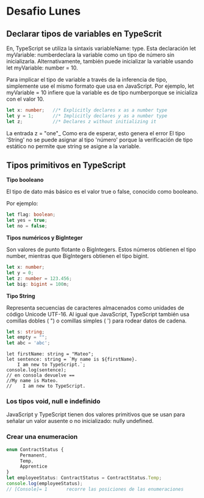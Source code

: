 # Desafio Lunes 

## <b> Declarar tipos de variables en TypeScrit </b>

En, TypeScript se utiliza la sintaxis variableName: type. Esta declaración let myVariable: numberdeclara la variable como un tipo de número sin inicializarla. Alternativamente, también puede inicializar la variable usando let myVariable: number = 10.

Para implicar el tipo de variable a través de la inferencia de tipo, simplemente use el mismo formato que usa en JavaScript. Por ejemplo, let myVariable = 10 infiere que la variable es de tipo numberporque se inicializa con el valor 10.

```ts
let x: number;   //* Explicitly declares x as a number type
let y = 1;       //* Implicitly declares y as a number type
let z;           //* Declares z without initializing it
```
La entrada  z = "one"_ Como era de esperar, esto genera el error El tipo 'String' no se puede asignar al tipo 'número' porque la verificación de tipo estático no permite que  string se asigne a la variable.



## <b> Tipos primitivos en TypeScript</b>


<b> Tipo booleano </b>

El tipo de dato más básico es el valor true o false, conocido como booleano.

Por ejemplo:
```ts
let flag: boolean;
let yes = true;
let no = false;
```
<b> Tipos numéricos y BigInteger </b>

Son valores de punto flotante o BigIntegers. Estos números obtienen el tipo number, mientras que BigIntegers obtienen el tipo bigint.

```TypeScript
let x: number;
let y = 0;
let z: number = 123.456;
let big: bigint = 100n;
```
<b> Tipo String </b>

Representa secuencias de caracteres almacenados como unidades de código Unicode UTF-16. Al igual que JavaScript, TypeScript también usa comillas dobles ( ") o comillas simples ( ') para rodear datos de cadena.
```TypeScript
let s: string;
let empty = "";
let abc = 'abc';
```
```Ts
let firstName: string = "Mateo";
let sentence: string = `My name is ${firstName}.
    I am new to TypeScript.`;
console.log(sentence);
// en consola devuelve ==
//My name is Mateo.
//    I am new to TypeScript.

```
###  <b> Los tipos void, null e indefinido </b>

JavaScript y TypeScript tienen dos valores primitivos que se usan para señalar un valor ausente o no inicializado: nully undefined.

### <b>Crear una enumeracion </b>
```ts
enum ContractStatus {
     Permanent,
     Temp,
     Apprentice
}
let employeeStatus: ContractStatus = ContractStatus.Temp;
console.log(employeeStatus);
// [Console]= 1       recorre las posiciones de las enumeraciones 


```
